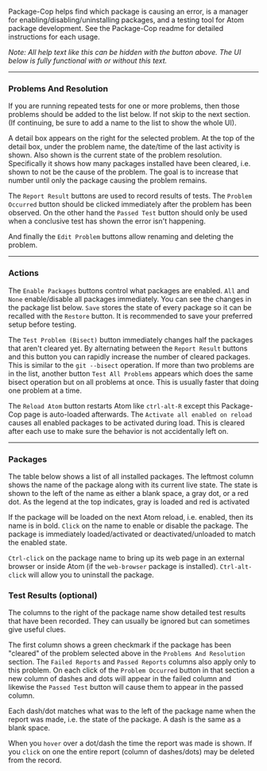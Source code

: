 <helpHeader>

Package-Cop helps find which package is causing an error, is a manager for enabling/disabling/uninstalling packages, and a testing tool for Atom package development. See the Package-Cop readme for detailed instructions for each usage.

*Note: All help text like this can be hidden with the button above. The UI below is fully functional with or without this text.* 

<helpProblems>

---

### Problems And Resolution

If you are running repeated tests for one or more problems, then those problems should be added to the list below. If not skip to the next section. (If continuing, be sure to add a name to the list to show the whole UI).

A detail box appears on the right for the selected problem. At the top of the detail box, under the problem name, the date/time of the last activity is shown.  Also shown is the current state of the problem resolution.  Specifically it shows how many packages installed have been cleared, i.e. shown to not be the cause of the problem.  The goal is to increase that number until only the package causing the problem remains.

The `Report Result` buttons are used to record results of tests.  The `Problem Occurred` button should be clicked immediately after the problem has been observed.  On the other hand the `Passed Test` button should only be used when a conclusive test has shown the error isn't happening.  

And finally the `Edit Problem` buttons allow renaming and deleting the problem.

<helpActions>

---

### Actions

The `Enable Packages` buttons control what packages are enabled.  `All` and `None` enable/disable all packages immediately.  You can see the changes in the package list below.  `Save` stores the state of every package so it can be recalled with the `Restore` button.  It is recommended to save your preferred setup before testing.

The `Test Problem (Bisect)` button immediately changes half the packages that aren't cleared yet.  By alternating between the `Report Result` buttons and this button you can rapidly increase the number of cleared packages.  This is similar to the `git --bisect` operation.  If more than two problems are in the list, another button `Test All Problems` appears which does the same bisect operation but on all problems at once.  This is usually faster that doing one problem at a time.

The `Reload Atom` button restarts Atom like `ctrl-alt-R` except this Package-Cop page is auto-loaded afterwards.  The `Activate all enabled on reload` causes all enabled packages to be activated during load.  This is cleared after each use to make sure the behavior is not accidentally left on.

<helpPackages>

---

### Packages

The table below shows a list of all installed packages.  The leftmost column shows the name of the package along with its current live state.  The state is shown to the left of the name as either a blank space, a gray dot, or a red dot. As the legend at the top indicates, gray is loaded and red is activated

If the package will be loaded on the next Atom reload, i.e. enabled, then its name is in bold. `Click` on the name to enable or disable the package.  The package is immediately loaded/activated or deactivated/unloaded to match the enabled state.

`Ctrl-click` on the package name to bring up its web page in an external browser or inside Atom (if the `web-browser` package is installed). `Ctrl-alt-click` will allow you to uninstall the package.

### Test Results (optional)

The columns to the right of the package name show detailed test results that have been recorded.  They can usually be ignored but can sometimes give useful clues. 

The first column shows a green checkmark if the package has been "cleared" of the problem selected above in the `Problems And Resolution` section. The `Failed Reports` and `Passed Reports` columns also apply only to this problem.  On each click of the `Problem Occurred` button in that section a new column of dashes and dots will appear in the failed column and likewise the `Passed Test` button will cause them to appear in the passed column.

Each dash/dot matches what was to the left of the package name when the report was made, i.e. the state of the package.  A dash is the same as a blank space.

When you `hover` over a dot/dash the time the report was made is shown.  If you `click` on one the entire report (column of dashes/dots) may be deleted from the record.

<end>
